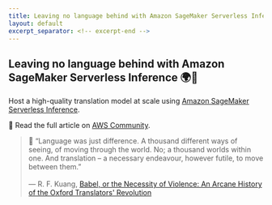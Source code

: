 ```yaml
---
title: Leaving no language behind with Amazon SageMaker Serverless Inference 🌍💬
layout: default
excerpt_separator: <!-- excerpt-end -->
---
```


## Leaving no language behind with Amazon SageMaker Serverless Inference 🌍💬

<!-- excerpt-start -->

Host a high-quality translation model at scale using [Amazon SageMaker Serverless Inference](https://docs.aws.amazon.com/sagemaker/latest/dg/serverless-endpoints.html).

📝 Read the full article on [AWS Community](https://community.aws/content/2ie755wmzuBOKCEu2YehiWE2dOA/leaving-no-language-behind-with-amazon-sagemaker-serverless-inference).

<!-- excerpt-end -->

> 💬 “Language was just difference. A thousand different ways of seeing, of moving through the world. No; a thousand worlds within one. And translation – a necessary endeavour, however futile, to move between them.” <br><br>― R. F. Kuang, [Babel, or the Necessity of Violence: An Arcane History of the Oxford Translators' Revolution](https://www.amazon.com/Babel-Necessity-Violence-Translators-Revolution/dp/0063021420)